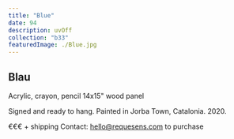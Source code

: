 ```yaml
---
title: "Blue"
date: 94
description: uvOff
collection: "b33"
featuredImage: ./Blue.jpg
---
```


## Blau

Acrylic, crayon, pencil
14x15" wood panel

Signed and ready to hang.
Painted in Jorba Town, Catalonia. 2020.

€€€ + shipping
Contact: hello@requesens.com to purchase